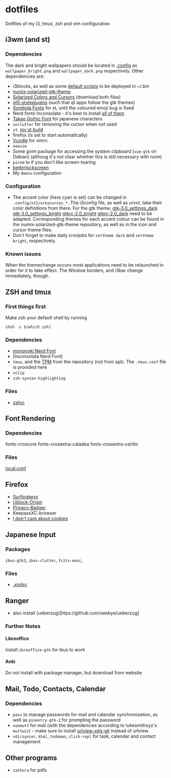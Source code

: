 dotfiles
========

Dotfiles of my i3, tmux, zsh and vim configuration

i3wm (and st)
----------------

### Dependencies
The dark and bright wallpapers should be located in [.config](Home/.config/) as `wallpaper_bright.png` and `wallpaper_dark.png` respectively.
Other dependencies are:
- i3blocks, as well as some [default scripts](https://github.com/vivien/i3blocks-contrib) to be deployed in ~/.bin
- [numix-solarized-gtk-theme](https://aur.archlinux.org/packages/gtk-theme-numix-solarized)
- [Solarized Colors and Cursors](https://www.gnome-look.org/p/1312499/) (download both files)
- [qt5-styleplugins](https://aur.archlinux.org/qt5-styleplugins.git) (such that qt apps follow the gtk themes)
- [Symbola Fonts](https://aur.archlinux.org/packages/otf-symbola) for st, until the coloured emoji bug is fixed
- Nerd fonts Inconsolata - it's best to install [all of them](https://aur.archlinux.org/packages/nerd-fonts-complete)
- [Takao Gothic Font](https://aur.archlinux.org/packages/otf-takao) for japanese characters
- `unclutter` for removing the cursor when not used
- `st`. [my st build](https://github.com/leopoldfajtak/st)
- firefox (is set to start automatically)
- [Vundle](http://github.com/VundleVim/Vundle.vim) for vimrc
- `neovim`
- Some gvim package for accessing the system clipboard (`vim-gtk` on Debian) (althoug it's not clear whether this is still necessary with nvim)
- `picom` to if you don't like screen-tearing
- [betterlockscreen](https://github.com/betterlockscreen/betterlockscreen)
- My `dmenu` configuration

### Configuration
- The accent color (here cyan is set) can be changed in `.config/x11/xresources_*`. The i3config file, as well as urxvt, take their color definitions from there. For the gtk theme, 
[gtk-3.0_settings_dark](Home/.config/gtk-3.0/settings_dark)
[gtk-3.0_settings_bright](Home/.config/gtk-3.0/settings_bright)
[gtkrc-2.0_bright](Home/.config/gtk-2.0/settings_bright)
[gtkrc-2.0_dark](Home/.config/gtk-2.0/settings_dark)
need to be adapted. Corresponding themes for each accent colour can be found in the numix-solarized-gtk-theme repository, as well as in the icon and cursor theme files.
- Don't forget to make daily cronjobs for `settheme dark` and `settheme bright`, respectively.
### Known issues
When the themechange occurs most applications need to be relaunched in order for it to take effect. The Window borders, and i3bar change immediately, though.

ZSH and tmux
------------
### First things first
Make zsh your default shell by running 
```shell
chsh -s $(which zsh)
```
### Dependencies
- [mononoki Nerd Font](www.nerdfonts.com/font-downloads)
- [Inconsolata Nerd Font]
- `tmux`, and the [TPM](https://github.com/tmux-plugins/tpm) from the repository (not from apt). The `.tmux.conf` file is provided here
- `xclip`
- `zsh-syntax-highlighting`
### Files
- [zshrc](Home/.zshrc)

Font Rendering
--------------
### Dependencies
fonts-croscore fonts-crosextra-caladea fonts-crosextra-carlito
### Files
[local.conf](/etc/fonts/local.conf)

## Firefox
- [Surfingkeys](https://github.com/brookhong/Surfingkeys)
- [Ublock-Origin](https://github.com/gorhill/uBlock#ublock-origin)
- [Privacy-Badger](https://privacybadger.org)
- KeepassXC-browser
- [I don't care about cookies](https://www.i-dont-care-about-cookies.eu/)

Japanese Input
--------------
### Packages
`ibus-gtk3`, `ibus-clutter`, `fcitx-mozc`,

### Files
- [.xinitrc](Home/.xinitrc)

## Ranger
- also install (ueberzug)[htps://github.com/seebye/ueberzug]

### Further Notes
#### Libreoffice
install `ibreoffice-gtk` for ibus to work

#### Anki
Do not install with package manager, but download from website

Mail, Todo, Contacts, Calendar
------------------------------
### Dependencies
- `pass` to manage passwords for mail and calendar synchronisation, as well as `pinentry-gtk-2` for prompting the password
- `neomutt` for mail (with the dependencies according to lukesmithxyz's `muttwiz`) - make sure to install [urlview-xdg-git](https://aur.archlinux.net/urlview-xdg-git) instead of urlview.
- `vdirsyncer`, `khal`, `todoman`, `click-repl`  for task, calendar and contact management

Other programs
--------------
- `zathura` for pdfs

